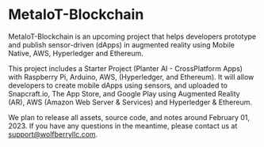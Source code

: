 # MetaIoT-Blockchain

MetaIoT-Blockchain is an upcoming project that helps developers prototype and publish sensor-driven (dApps) in augmented reality using Mobile Native, AWS, Hyperledger and Ethereum.

This project includes a Starter Project (Planter AI - CrossPlatform Apps) with Raspberry Pi, Arduino, AWS, (Hyperledger, and Ethereum). It will allow developers to create mobile dApps using sensors, and uploaded to Snapcraft.io, The App Store, and Google Play using Augmented Reality (AR), AWS (Amazon Web Server & Services) and Hyperledger & Ethereum.

We plan to release all assets, source code, and notes around February 01, 2023. If you have any questions in the meantime, please contact us at support@wolfberryllc.com.
